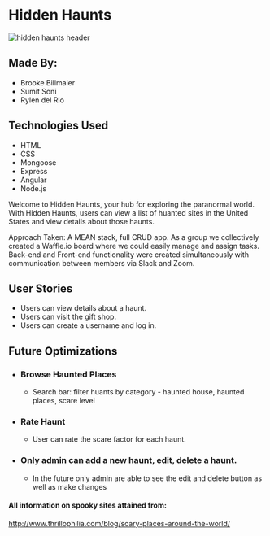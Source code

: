 # Hidden Haunts
![hidden haunts header](https://user-images.githubusercontent.com/42280967/47747105-c8d3a300-dc44-11e8-9113-5deb51cf29c4.png)


## Made By:
* Brooke Billmaier
* Sumit Soni
* Rylen del Rio

## Technologies Used
* HTML
* CSS
* Mongoose
* Express
* Angular
* Node.js

Welcome to Hidden Haunts, your hub for exploring the paranormal world. With Hidden Haunts, users can view a list of huanted sites in the United States and view details about those haunts.

Approach Taken: A MEAN stack, full CRUD app. As a group we collectively created a Waffle.io board where we could easily manage and assign tasks. Back-end and Front-end functionality were created simultaneously with communication between members via Slack and Zoom.

## User Stories
* Users can view details about a haunt.
* Users can visit the gift shop.
* Users can create a username and log in.

## Future Optimizations
* ### Browse Haunted Places
  - Search bar: filter huants by category - haunted house, haunted places, scare level
* ### Rate Haunt
  - User can rate the scare factor for each haunt.
* ### Only admin can add a new haunt, edit, delete a haunt.
  - In the future only admin are able to see the edit and delete button as well as make changes


#### All information on spooky sites attained from:
http://www.thrillophilia.com/blog/scary-places-around-the-world/
